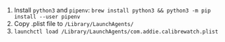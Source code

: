 1. Install `python3` and `pipenv`: ```brew install python3 && python3 -m pip install --user pipenv```
2. Copy .plist file to `/Library/LaunchAgents/`
3. `launchctl load /Library/LaunchAgents/com.addie.calibrewatch.plist`
